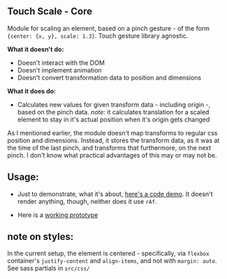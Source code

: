 ## Touch Scale - **Core**
Module for scaling an element, based on a pinch gesture - of the form `{center: {x, y}, scale: 1.3}`. Touch gesture library agnostic.

**What it doesn't do:**
  * Doesn't interact with the DOM
  * Doesn't implement animation
  * Doesn't convert transformation data to position and dimensions

**What it does do:**
  * Calculates new values for given transform data - including origin -, based on the pinch data. *note:* it calculates translation for a scaled element to stay in it's actual position when it's origin gets changed

As I mentioned earlier, the module doesn't map transforms to regular css position and dimensions. Instead, it stores the transform data, as it was at the time of the last pinch, and transforms that furthermore, on the next pinch. I don't know what practical advantages of this may or may not be. 

## Usage:
  * Just to demonstrate, what it's about, [here's a code demo](https://github.com/spti/scale-core/blob/master/usage.md). It doesn't render anything, though, neither does it use `rAf`.

  * Here is a [working prototype]()

## note on styles:
  In the current setup, the element is centered - specifically, via `flexbox` container's `justify-content` and `align-items`, and not with `margin: auto`. See sass partials in `src/css/`
